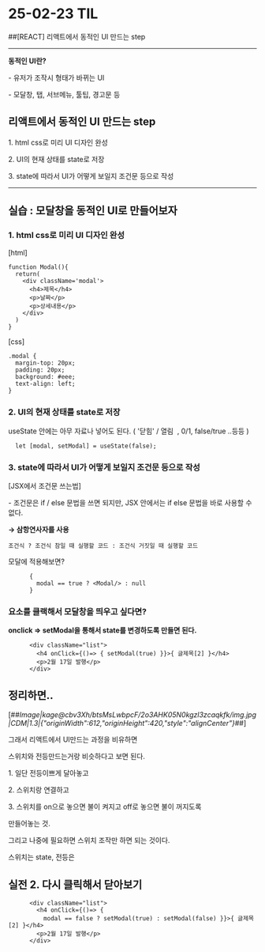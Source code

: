 # 25-02-23 TIL

##[REACT] 리액트에서 동적인 UI 만드는 step

---

**동적인 UI란?**

\- 유저가 조작시 형태가 바뀌는 UI   

\- 모달창, 탭, 서브메뉴, 툴팁, 경고문 등

## 리액트에서 동적인 UI 만드는 step

1\. html css로 미리 UI 디자인 완성

2\. UI의 현재 상태를 state로 저장

3\. state에 따라서 UI가 어떻게 보일지 조건문 등으로 작성

---

## 실습 : 모달창을 동적인 UI로 만들어보자

### 1\. html css로 미리 UI 디자인 완성

\[html\]

```
function Modal(){
  return(
    <div className='modal'>
      <h4>제목</h4>
      <p>날짜</p>
      <p>상세내용</p>
    </div>
  )
}
```

\[css\]

```
.modal {
  margin-top: 20px;
  padding: 20px;
  background: #eee;
  text-align: left;
}
```

### 2\. UI의 현재 상태를 state로 저장

useState 안에는 아무 자료나 넣어도 된다. ( '닫힘' / 열림  , 0/1, false/true ..등등 )

```
  let [modal, setModal] = useState(false);
```

### 3\. state에 따라서 UI가 어떻게 보일지 조건문 등으로 작성

\[JSX에서 조건문 쓰는법\]

\- 조건문은 if / else 문법을 쓰면 되지만, JSX 안에서는 if else 문법을 바로 사용할 수 없다. 

**→ 삼항연사자를 사용**

```
조건식 ? 조건식 참일 때 실행할 코드 : 조건식 거짓일 때 실행할 코드
```

모달에 적용해보면?

```
      {
        modal == true ? <Modal/> : null
      }
```

### **요소를 클랙해서 모달창을 띄우고 싶다면?**

**onclick => setModal을 통해서 state를 변경하도록 만들면 된다.**

```
      <div className="list">
        <h4 onClick={()=> { setModal(true) }}>{ 글제목[2] }</h4>
        <p>2월 17일 발행</p>
      </div>
```

## 정리하면..

[##_Image|kage@cbv3Xh/btsMsLwbpcF/2o3AHK05N0kgzl3zcaqkfk/img.jpg|CDM|1.3|{"originWidth":612,"originHeight":420,"style":"alignCenter"}_##]

그래서 리액트에서 UI만드는 과정을 비유하면

스위치와 전등만드는거랑 비슷하다고 보면 된다.

1\. 일단 전등이쁘게 달아놓고

2\. 스위치랑 연결하고

3\. 스위치를 on으로 놓으면 불이 켜지고 off로 놓으면 불이 꺼지도록

만들어놓는 것.

그리고 나중에 필요하면 스위치 조작만 하면 되는 것이다.

스위치는 state, 전등은 <Modal>

## 실전 2. 다시 클릭해서 닫아보기

```
      <div className="list">
        <h4 onClick={()=> { 
          modal == false ? setModal(true) : setModal(false) }}>{ 글제목[2] }</h4>
        <p>2월 17일 발행</p>
      </div>
```
